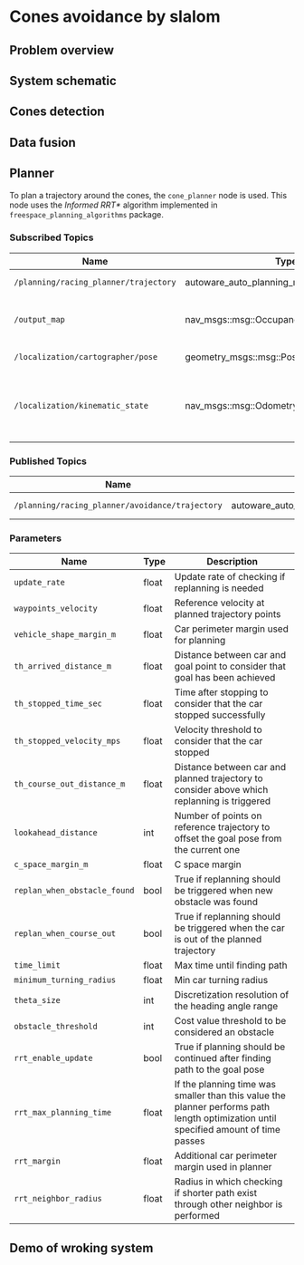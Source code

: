 # Cones avoidance by slalom

## Problem overview

## System schematic

## Cones detection

## Data fusion

## Planner
To plan a trajectory around the cones, the `cone_planner` node is used.
This node uses the *Informed RRT\** algorithm implemented in `freespace_planning_algorithms` package.

### Subscribed Topics
| Name                                   | Type                                         | Description                                          |
| -------------------------------------- | -------------------------------------------- | ---------------------------------------------------- |
| `/planning/racing_planner/trajectory`  | autoware_auto_planning_msgs::msg::Trajectory | Reference trajectory                                 |
| `/output_map`                          | nav_msgs::msg::OccupancyGrid                 | Occupancy grid map with virtual obstacles            |
| `/localization/cartographer/pose`      | geometry_msgs::msg::PoseStamped              | Pose of the vehicle                                  |
| `/localization/kinematic_state`        | nav_msgs::msg::Odometry                      | Odometry used for checking if the car stopped or not |

### Published Topics
| Name                                            | Type                                         | Description        |
| ----------------------------------------------- | -------------------------------------------- | ------------------ |
| `/planning/racing_planner/avoidance/trajectory` | autoware_auto_planning_msgs::msg::Trajectory | Planned trajectory |

### Parameters
| Name                         | Type   | Description                                                                                 |
| ---------------------------- | ------ | ------------------------------------------------------------------------------------------- |
| `update_rate`                | float  | Update rate of checking if replanning is needed                                             |
| `waypoints_velocity`         | float  | Reference velocity at planned trajectory points                                             |
| `vehicle_shape_margin_m`     | float  | Car perimeter margin used for planning                                                      |
| `th_arrived_distance_m`      | float  | Distance between car and goal point to consider that goal has been achieved                 |
| `th_stopped_time_sec`        | float  | Time after stopping to consider that the car stopped successfully                           |
| `th_stopped_velocity_mps`    | float  | Velocity threshold to consider that the car stopped                                         |
| `th_course_out_distance_m`   | float  | Distance between car and planned trajectory to consider above which replanning is triggered |
| `lookahead_distance`         | int    | Number of points on reference trajectory to offset the goal pose from the current one       |
| `c_space_margin_m`           | float  | C space margin                                                                              |
| `replan_when_obstacle_found` | bool   | True if replanning should be triggered when new obstacle was found                          |
| `replan_when_course_out`     | bool   | True if replanning should be triggered when the car is out of the planned trajectory        |
| `time_limit`                 | float  | Max time until finding path                                                                 |
| `minimum_turning_radius`     | float  | Min car turning radius                                                                      |
| `theta_size`                 | int    | Discretization resolution of the heading angle range                                        |
| `obstacle_threshold`         | int    | Cost value threshold to be considered an obstacle                                           |
| `rrt_enable_update`          | bool   | True if planning should be continued after finding path to the goal pose                    |
| `rrt_max_planning_time`      | float  | If the planning time was smaller than this value the planner performs path length optimization until specified amount of time passes |
| `rrt_margin`                 | float  | Additional car perimeter margin used in planner                                             |
| `rrt_neighbor_radius`        | float  | Radius in which checking if shorter path exist through other neighbor is performed          |

## Demo of wroking system

